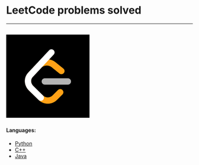 # LeetCode problems solved 
---
![](img/img.png)
---
#### Languages:
- [Python](Leetcode/Python)
- [C++](Leetcode/Cpp)
- [Java](Leetcode/Java)
